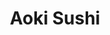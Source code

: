 ---
layout: place
title: "Aoki Sushi"
permalink: /south-carolina/greenville/aoki-sushi.html
stateAbbr: SC
stateName: South Carolina
cityName: Greenville
place_id: ChIJJRC24k4pWIgRJN4LoKxbC90
photos:
  - name: >-
      places/ChIJJRC24k4pWIgRJN4LoKxbC90/photos/AeeoHcID_cTVXpJUksdLOevnjnotoOGVIur_caRohnCk00kUjXAJJ-UjRqVt7wtn_xUc6xzlR1ijUkxS28npjqJHsHrruxWE23PBRijVe_lASXlGCMsiAdqDW8WfFqJO12gfonROIGXTw0AYV0VfhUET-1qLWVnx7YNebf_Stik_q0sY-k5_pO2Eax5DlLUF9M8ZB4YggHGxLgR6U6s2kVpq3pozhLG1RIatRr8INV4ojO5wPRZzdFe_z4_4Cvx39_btdyMo0X8veEgDX8GqxZbPImr5kLsWR5wjQKfSo76ZIpbL0A
    widthPx: 1919
    heightPx: 2398
    authorAttributions:
      - displayName: Aoki Sushi
        uri: https://maps.google.com/maps/contrib/101523180797189556382
        photoUri: >-
          https://lh3.googleusercontent.com/a-/ALV-UjUBVFAnbLxrPlcJHeqU5zZZxDwV8MdGViAFX36Yd2j137_xmhk=s100-p-k-no-mo
    flagContentUri: >-
      https://www.google.com/local/imagery/report/?cb_client=maps_api_places.places_api&image_key=!1e10!2sAF1QipNPwW2fqsEMb85xznXni_nuiKzVui_e6W74RnjS&hl=en-US
    googleMapsUri: >-
      https://www.google.com/maps/place//data=!3m4!1e2!3m2!1sAF1QipNPwW2fqsEMb85xznXni_nuiKzVui_e6W74RnjS!2e10!4m2!3m1!1s0x8858294ee2b61025:0xdd0b5baca00bde24
  - name: >-
      places/ChIJJRC24k4pWIgRJN4LoKxbC90/photos/AeeoHcJ64_aSYvXVp8C_SOm6kzSg9QeEyaYpgWf0AMWw7zyJsXVr7h3c5GR2FjRQbTR2C7XL1Aoo5nP-WpzAZbwzxifRIGIUpi8acDuIbWojGP7O46vmLY37oiapM4bg9rD0VFSDU0zotbegHJDz-uDTcJPpFALaJSfuHc82InV_bJMG80D_3qCHCOIbyYJGqziCnu75swAUvgd2c9_aIq9NN_gi3SUd1xr0TtwTmYHkFn_BabNCWQhrXppdl0PJuBDvJc36cZFSw5LULFNaEcKbdbVKZVViiMCZK0otY2ltmwityw
    widthPx: 4272
    heightPx: 2848
    authorAttributions:
      - displayName: Aoki Sushi
        uri: https://maps.google.com/maps/contrib/101523180797189556382
        photoUri: >-
          https://lh3.googleusercontent.com/a-/ALV-UjUBVFAnbLxrPlcJHeqU5zZZxDwV8MdGViAFX36Yd2j137_xmhk=s100-p-k-no-mo
    flagContentUri: >-
      https://www.google.com/local/imagery/report/?cb_client=maps_api_places.places_api&image_key=!1e10!2sAF1QipNZtifcVyAYl0jq8MrIfsMnL84WkfNLPJBORw2X&hl=en-US
    googleMapsUri: >-
      https://www.google.com/maps/place//data=!3m4!1e2!3m2!1sAF1QipNZtifcVyAYl0jq8MrIfsMnL84WkfNLPJBORw2X!2e10!4m2!3m1!1s0x8858294ee2b61025:0xdd0b5baca00bde24
  - name: >-
      places/ChIJJRC24k4pWIgRJN4LoKxbC90/photos/AeeoHcIQ4_65LdEuhIiiAQfH_OBGx5nPBoP6G2zikdQB1F19K-jCvI-ZhcVgMpfUJQpyJ9Ve4ENogBm47EabRn4gtAJ6voQWZ3SPRaK1IO0EaKm59S9JjGNIIs_zH0_2DcK5Hjpjs7yD3Vp4jnxe_ayYs9VllVuS4sSU06O6BxjYDqPxmbPjGqb0tSq6gLpK4aNIFRDUA0KSC5xAozg-RCsXLpHPN5WcBOO3iByyemegjDes9kPT_j78jdM01ixUaed4pkXBg-FbDZnVE2bABZjpEcYo8FiY3jTB9O3c8GjHEcUHPlik6veBMWmD39PLHRIUP49kwtpeGxVG3_9rJL6J_yB6D-pUKHrOnD6f8RHdzdHhhgXv1mKfbhHKuFKvTFP6fVDqwGmohTGPPSajv-nmCI8HXZ1Tf_Ia66fbURzGCpU
    widthPx: 3024
    heightPx: 4032
    authorAttributions:
      - displayName: Reliable Upstate
        uri: https://maps.google.com/maps/contrib/108914949657434494376
        photoUri: >-
          https://lh3.googleusercontent.com/a/ACg8ocI3sMJWNsG_cPqjwkB-zC5vayYy7VXwgTn_CZDvwkMZfTqzvQ=s100-p-k-no-mo
    flagContentUri: >-
      https://www.google.com/local/imagery/report/?cb_client=maps_api_places.places_api&image_key=!1e10!2sCIHM0ogKEICAgMDAsYuAMw&hl=en-US
    googleMapsUri: >-
      https://www.google.com/maps/place//data=!3m4!1e2!3m2!1sCIHM0ogKEICAgMDAsYuAMw!2e10!4m2!3m1!1s0x8858294ee2b61025:0xdd0b5baca00bde24
  - name: >-
      places/ChIJJRC24k4pWIgRJN4LoKxbC90/photos/AeeoHcL3IoLC6XM6dv861bfzLcSvHpiH8ibSDjbiORIJXLvgjskdbaigETJmTJ6pB15p6vnMFqJkeuExlVqbaumdyjyMhNQ6mFK1f8uUfgWWM3AWLYlYVSqkyVbek192p1VAVM-B04mFDyCP_RdfxLGlKYORP77fY44zlP_0bEKwxkkY2AN_rFMqb8uXxbkS6whzxE0s8pHWuJ92Ui3iTVEG-LFJbY3Xo57N5VKVRvTWrzLXbvfSPO3aK6MyqHGGOIjB5vCxxEd7lBJsPsaFAvKhZ-qchR2is7rDrMbkSK3uvRZG1HuZ7uNELwDuirwlLm1gtgAto0vIQoJ15-SQlbttU1LNl5W2ayzlQp2F9gTIO6JmWpifbLKbBh8-AXcgJRKAN1fZJroCrqMyEhopFudifAgqs18nMJIvPVOuixn6i7BOa5I
    widthPx: 3024
    heightPx: 4032
    authorAttributions:
      - displayName: Reliable Upstate
        uri: https://maps.google.com/maps/contrib/108914949657434494376
        photoUri: >-
          https://lh3.googleusercontent.com/a/ACg8ocI3sMJWNsG_cPqjwkB-zC5vayYy7VXwgTn_CZDvwkMZfTqzvQ=s100-p-k-no-mo
    flagContentUri: >-
      https://www.google.com/local/imagery/report/?cb_client=maps_api_places.places_api&image_key=!1e10!2sCIHM0ogKEICAgMDAsen82QE&hl=en-US
    googleMapsUri: >-
      https://www.google.com/maps/place//data=!3m4!1e2!3m2!1sCIHM0ogKEICAgMDAsen82QE!2e10!4m2!3m1!1s0x8858294ee2b61025:0xdd0b5baca00bde24
  - name: >-
      places/ChIJJRC24k4pWIgRJN4LoKxbC90/photos/AeeoHcJS-SzrdXIwUuRk3WswSEIa3fwrdz-eVZVA3RjUlTfetOnLps3Ial_SYFdSoWPEYSvYj6Es4tRc0NZKHifpVXTjwU9qsbSOUx9UZoHkMadOQlTx2lQCmhYg2470VG9rEPmvRh2IFeqAzrg1gKs4UP5-cIDQmLKEgsvpOY1ZtKqMcRSXCCBYVEwVUDtXC73iw9xU_UIGj51Q0k3tgMAwpftqf54TU0ByoZ-D1SACQy4RWrzwjchnjyrZBrdS6ZKC0x8xZD9eC5dy9f3u0dCMu4z3ChhOr9OBOP1byfSk4a1mjTQmS3W9i7qZF_VUoUegWmyo_BLJgdQYwxpujHD-GLv81i_LCQq3Pdxl33kLqSO-QXDUb1r-SNS90boajDv3AWxVxCuz76L0D6wPZVQwl7_jKX4NKR4l6DsbgeftoCYsRw
    widthPx: 1284
    heightPx: 1417
    authorAttributions:
      - displayName: Katelyn c
        uri: https://maps.google.com/maps/contrib/113563996453942943103
        photoUri: >-
          https://lh3.googleusercontent.com/a/ACg8ocLHw2CaKYqeXgm1WdiiJKj0AuXgt2OJr6s7Pesb26jG-BAwKxg=s100-p-k-no-mo
    flagContentUri: >-
      https://www.google.com/local/imagery/report/?cb_client=maps_api_places.places_api&image_key=!1e10!2sCIHM0ogKEICAgICvveGSLw&hl=en-US
    googleMapsUri: >-
      https://www.google.com/maps/place//data=!3m4!1e2!3m2!1sCIHM0ogKEICAgICvveGSLw!2e10!4m2!3m1!1s0x8858294ee2b61025:0xdd0b5baca00bde24
  - name: >-
      places/ChIJJRC24k4pWIgRJN4LoKxbC90/photos/AeeoHcJboXq3OqC8XBv6senVurKsQImtwJ1oo_wCTZyO6yEarsDahfunqfO1gJ1Od63yNJFDCPPhV7y7ErC4oSgsBx9QrwbggG1pD5uxnXUH7Q0hYUTCcoYxbYvcUGDmlf78E0UDwp3osN73oq5Dk5R78EvPVnlhZ7Za3BBxAFB3ukq8maOuBDwGD-2wsV_dfvPh-nbGPVe3pwIr84OIDdLmRIAfV4ngUsLYS6YyR7oFuxwXxACAfeFXb0YA4u-1x96mraJ06FmLElnuU64c6aGknxj_e0AxorGLz1SMvgKZNFYm5HelhJJncRBNwa851xqaJolBEuYDY_QYGT7d2j0ctojmeAJog9wP-tVj_NoWTInk51pZm0JAyW4e8E-oD7bS6ygU3UC7P9CK9wldA2J-cI0JNdn-e1-tCaNgtZt2rOCUN8cS
    widthPx: 1816
    heightPx: 4032
    authorAttributions:
      - displayName: Diana Krutzig
        uri: https://maps.google.com/maps/contrib/100225271390449733976
        photoUri: >-
          https://lh3.googleusercontent.com/a-/ALV-UjX8JToCZdsgz6OBVhkSCRVHbZ8jPhGlAov0TvOOUhZ3nY2_mEUtEw=s100-p-k-no-mo
    flagContentUri: >-
      https://www.google.com/local/imagery/report/?cb_client=maps_api_places.places_api&image_key=!1e10!2sCIHM0ogKEICAgIDu5OaxtQE&hl=en-US
    googleMapsUri: >-
      https://www.google.com/maps/place//data=!3m4!1e2!3m2!1sCIHM0ogKEICAgIDu5OaxtQE!2e10!4m2!3m1!1s0x8858294ee2b61025:0xdd0b5baca00bde24
  - name: >-
      places/ChIJJRC24k4pWIgRJN4LoKxbC90/photos/AeeoHcL4QmIYInR6gjBlOl8tck5ff5vgEoAJC3PdwjUxG_OFW8lp6Q564Q1udDIPy9ST3YpQrKvPyFKJ8psgl12ilfAHM-YR0KKpE9CChe9gWyMuJpj2vsjNlGT0ZlD7KkBOR_rvsiwn4I6zm-ka_1N593kPb2ZB-FtTwh9hFZ2rJFuxFo9pTxTa5oAcedGCvHm7BrSf5gdeZcO7Azxdqvvk8QioBiDXxmVOCKL_UeYv8wXL11TNOPlrM2084g5AMQjx8L-etm55vkqvLBFkJOZP5PwTCHm-Iud8ZjRY5O8rYeTvGc6LCpr2JB_eD6ZbHl57LOWdghniAL601QAIEZb3e5xRpL_EpBhtksGcL_N5xt7YVQA_LFewt_188w2qE3amnYtUY9pxID79uB043KMHGvNp1wcf_gzpsi353lbGMecKrg
    widthPx: 4000
    heightPx: 3000
    authorAttributions:
      - displayName: Jim C
        uri: https://maps.google.com/maps/contrib/110812212279238151348
        photoUri: >-
          https://lh3.googleusercontent.com/a/ACg8ocKNfLvC91q02uzUYYiL2Qg7-mOLYLQGqrCeVXXfZCbXAC1wIA=s100-p-k-no-mo
    flagContentUri: >-
      https://www.google.com/local/imagery/report/?cb_client=maps_api_places.places_api&image_key=!1e10!2sCIHM0ogKEICAgIDRnNiBUQ&hl=en-US
    googleMapsUri: >-
      https://www.google.com/maps/place//data=!3m4!1e2!3m2!1sCIHM0ogKEICAgIDRnNiBUQ!2e10!4m2!3m1!1s0x8858294ee2b61025:0xdd0b5baca00bde24
  - name: >-
      places/ChIJJRC24k4pWIgRJN4LoKxbC90/photos/AeeoHcKaElsBPMAYjzrXhmaLiPZY9OgA8s0UtPMiHHIQWG-wTt0c4HIJxrQiDwYezMpb5XJmSuk1pt-hQ87uXz9d39rBfjYlHs5-GFbZ279lNdvgcGYScrI31TiMtofnuRlwdFL5kuWcSAappwP7jNOUwRuF4BX_2cdmkNxFyYrgmuz4aVm5YxrqQ5iJplidohDvu0Lg-yDHRVbCu-PxFzd1q1tk23hfXNfgKF2JVRsBd_Ztfq7NlWwCu69CnRTZmbMmE9jghsMtp7P4Q4qkBMYX1CUbLrMnS3tQJt1ZNIv_AvRFm__v7fwtGOLmpBPLMcFNhRcRortuKmCaFheIQkrs9ZwiOEs6cf5VBEwI9bAgxuhbrLMIaKNQPrQ1JASfrHhCLpAfuUa-BStQ5DBr-vSzUOHR4b7dDvvxX4pJKdaE8SS-OSs
    widthPx: 3024
    heightPx: 4032
    authorAttributions:
      - displayName: Katelyn c
        uri: https://maps.google.com/maps/contrib/113563996453942943103
        photoUri: >-
          https://lh3.googleusercontent.com/a/ACg8ocLHw2CaKYqeXgm1WdiiJKj0AuXgt2OJr6s7Pesb26jG-BAwKxg=s100-p-k-no-mo
    flagContentUri: >-
      https://www.google.com/local/imagery/report/?cb_client=maps_api_places.places_api&image_key=!1e10!2sCIHM0ogKEICAgICvveGSzwE&hl=en-US
    googleMapsUri: >-
      https://www.google.com/maps/place//data=!3m4!1e2!3m2!1sCIHM0ogKEICAgICvveGSzwE!2e10!4m2!3m1!1s0x8858294ee2b61025:0xdd0b5baca00bde24
  - name: >-
      places/ChIJJRC24k4pWIgRJN4LoKxbC90/photos/AeeoHcKuuarXiL5tvqWezWGWyl8VZPibrblIWZWVKu_VOFCMxbU2lX1soqZ-thmFTbdoeMEqkzXNzj1eDkH-AY80ht00aaU8VV5bcZ0a5IxLbjGtgmt_RU3OI7p-bhY4KJ6icdKSsSzIrevT0o4SUyKTo_Okgzt1JFl58yVMZW5X7jFn59kZ087yqMenWvPtaLwjDNe9n18NR3QEm2ylrvanSKJMqv6U3XEsmUcXT-YkX742kBUy76mFP0jJ3FCE34G63Ap3rXwChOI9_0AFwROnHJI-C3_RXbXAtvGsDbEuVBGcbQx8Qe32OZz11mS3PDAPK4LwAL4yq2TKhraBZ8321O8OEXzbSMlStuw8LRU9TalHXT1rIrQQOaNLXhTFL1btBvv6_ovtLDPa5GF4HLnRe1jb444SLYCABWTqpCpzRQ
    widthPx: 3526
    heightPx: 2508
    authorAttributions:
      - displayName: robin st john
        uri: https://maps.google.com/maps/contrib/107406821268880791333
        photoUri: >-
          https://lh3.googleusercontent.com/a-/ALV-UjWDFBDxen-VAceCfQAEGuE-k0u3OijypAIapqR077fl1eysRQRCCg=s100-p-k-no-mo
    flagContentUri: >-
      https://www.google.com/local/imagery/report/?cb_client=maps_api_places.places_api&image_key=!1e10!2sCIHM0ogKEICAgICkweKrGg&hl=en-US
    googleMapsUri: >-
      https://www.google.com/maps/place//data=!3m4!1e2!3m2!1sCIHM0ogKEICAgICkweKrGg!2e10!4m2!3m1!1s0x8858294ee2b61025:0xdd0b5baca00bde24
  - name: >-
      places/ChIJJRC24k4pWIgRJN4LoKxbC90/photos/AeeoHcKxeDTeesRCfGt_xcFdbu1fPPhXDIeXLASSYlEIpkPKpGjjiG1VCB0XWKZflL82lshbCcDF4OiPW-ThxVTXT1OEr4uXSpLTT16myCdh7PZOWbLeLWL4aztJNlLPXHYAaBg8GGKzmM-E01jI89p5oqQ-fJwLktRbnYoiHlOMfmdrTxOQrW_-oRTbZDl9al6NtpZWBRc8_IpDUiuIfvzUsyhRI4rqurR4pgNtAouYbOpadAbGnTPRctus3boHronwjG5izU1p8biul6xnnlv1bDhxX2iLeXQNLjbBMn0tC1X32dA6V8V6-xHjbAWh92uXBpQRFuXCa0ekjo6qSzH_EqptSc_H3N7bqg44q6MHE87RUMaNVVKOKmn8vMbBeD8G3-qWU-SsASuylb_u6pnfgA560MbnV0tqQgbMuUj0YPgaiQ
    widthPx: 4032
    heightPx: 3024
    authorAttributions:
      - displayName: Jordan Kothe
        uri: https://maps.google.com/maps/contrib/111207555948628725298
        photoUri: >-
          https://lh3.googleusercontent.com/a-/ALV-UjXqfx1KktFoBKRiL46ZMtynDrV_LdMg-bU5lzzyAJBZ5xyeRiXMuw=s100-p-k-no-mo
    flagContentUri: >-
      https://www.google.com/local/imagery/report/?cb_client=maps_api_places.places_api&image_key=!1e10!2sCIHM0ogKEICAgICKv4mnLg&hl=en-US
    googleMapsUri: >-
      https://www.google.com/maps/place//data=!3m4!1e2!3m2!1sCIHM0ogKEICAgICKv4mnLg!2e10!4m2!3m1!1s0x8858294ee2b61025:0xdd0b5baca00bde24
address: 1779 Woodruff Rd B, Greenville, SC 29607, USA
street: 1779 Woodruff Rd B
city: Greenville
state: SC
zip: '29607'
country: USA
neighborhood: null
latitude: '34.820005'
longitude: '-82.270745'
accessibility_options:
  wheelchairAccessibleParking: true
  wheelchairAccessibleEntrance: true
  wheelchairAccessibleRestroom: true
  wheelchairAccessibleSeating: true
business_status: OPERATIONAL
name: Aoki Sushi
google_maps_links:
  directionsUri: >-
    https://www.google.com/maps/dir//''/data=!4m7!4m6!1m1!4e2!1m2!1m1!1s0x8858294ee2b61025:0xdd0b5baca00bde24!3e0
  placeUri: https://maps.google.com/?cid=15927925304103525924
  writeAReviewUri: >-
    https://www.google.com/maps/place//data=!4m3!3m2!1s0x8858294ee2b61025:0xdd0b5baca00bde24!12e1
  reviewsUri: >-
    https://www.google.com/maps/place//data=!4m4!3m3!1s0x8858294ee2b61025:0xdd0b5baca00bde24!9m1!1b1
  photosUri: >-
    https://www.google.com/maps/place//data=!4m3!3m2!1s0x8858294ee2b61025:0xdd0b5baca00bde24!10e5
primary_type: Sushi Restaurant
opening_hours:
  regular: null
  current: null
secondary_opening_hours:
  regular:
    weekdayDescriptions: null
    type: null
  current:
    weekdayDescriptions: null
    type: null
phone: (864) 568-9449
price_level: PRICE_LEVEL_MODERATE
price_range: $10 &ndash; $20
rating: '4.5'
rating_count: 324
website: http://aokigreenville.com/
description: null
reviews:
  - name: >-
      places/ChIJJRC24k4pWIgRJN4LoKxbC90/reviews/ChdDSUhNMG9nS0VJQ0FnSURYeHVUNDJRRRAB
    relativePublishTimeDescription: 5 months ago
    rating: 5
    text:
      text: >-
        Have come here on several occasions and enjoy myself every time! The
        rolls here are amazing. I especially love their spider roll! To those
        who love sushi, please try out here. You seriously won't be
        disappointed!
      languageCode: en
    originalText:
      text: >-
        Have come here on several occasions and enjoy myself every time! The
        rolls here are amazing. I especially love their spider roll! To those
        who love sushi, please try out here. You seriously won't be
        disappointed!
      languageCode: en
    authorAttribution:
      displayName: Callie cat
      uri: https://www.google.com/maps/contrib/109190206467001928124/reviews
      photoUri: >-
        https://lh3.googleusercontent.com/a-/ALV-UjVdg2F8VbLQFycV75MnNLm_PJeHQrcE1elIz25E2K0NIe9ZyQQT=s128-c0x00000000-cc-rp-mo-ba4
    publishTime: '2024-10-26T16:43:22.326316Z'
    flagContentUri: >-
      https://www.google.com/local/review/rap/report?postId=ChdDSUhNMG9nS0VJQ0FnSURYeHVUNDJRRRAB&d=17924085&t=1
    googleMapsUri: >-
      https://www.google.com/maps/reviews/data=!4m6!14m5!1m4!2m3!1sChdDSUhNMG9nS0VJQ0FnSURYeHVUNDJRRRAB!2m1!1s0x8858294ee2b61025:0xdd0b5baca00bde24
  - name: >-
      places/ChIJJRC24k4pWIgRJN4LoKxbC90/reviews/ChZDSUhNMG9nS0VJQ0FnSUNfbG91TkpREAE
    relativePublishTimeDescription: 2 months ago
    rating: 5
    text:
      text: >-
        Walking in it’s clear that they do most of their business as a take out
        spot but don’t sleep on the excellent service. I came in with a friend
        for a late lunch on NYE afternoon. The server guided us through the menu
        with good choices. I like how they have both sake and soju since this is
        a Korean/Japanese spot. We had soup, a couple of apps, and a few rolls.
        It was all very satisfying although I wish they served some kimchi or
        pickled radish and fresh chopped onion to go with our meals. I will
        definitely be back when I’m next in town.
      languageCode: en
    originalText:
      text: >-
        Walking in it’s clear that they do most of their business as a take out
        spot but don’t sleep on the excellent service. I came in with a friend
        for a late lunch on NYE afternoon. The server guided us through the menu
        with good choices. I like how they have both sake and soju since this is
        a Korean/Japanese spot. We had soup, a couple of apps, and a few rolls.
        It was all very satisfying although I wish they served some kimchi or
        pickled radish and fresh chopped onion to go with our meals. I will
        definitely be back when I’m next in town.
      languageCode: en
    authorAttribution:
      displayName: Julia Helton
      uri: https://www.google.com/maps/contrib/112138123334273263332/reviews
      photoUri: >-
        https://lh3.googleusercontent.com/a-/ALV-UjU5KSmWSAZy3vXvWwrgSGR6Um6PGOASJzLrrJbxXtXocpKACfWpjw=s128-c0x00000000-cc-rp-mo-ba4
    publishTime: '2025-01-15T22:36:26.422557Z'
    flagContentUri: >-
      https://www.google.com/local/review/rap/report?postId=ChZDSUhNMG9nS0VJQ0FnSUNfbG91TkpREAE&d=17924085&t=1
    googleMapsUri: >-
      https://www.google.com/maps/reviews/data=!4m6!14m5!1m4!2m3!1sChZDSUhNMG9nS0VJQ0FnSUNfbG91TkpREAE!2m1!1s0x8858294ee2b61025:0xdd0b5baca00bde24
  - name: >-
      places/ChIJJRC24k4pWIgRJN4LoKxbC90/reviews/ChZDSUhNMG9nS0VJQ0FnTUNBOFBuOWF3EAE
    relativePublishTimeDescription: 2 months ago
    rating: 1
    text:
      text: >-
        Came here on my lunch break I noticed this place is always empty and I
        see why. (Don’t let them fool you with the lie this IS from their
        restaurant and they DO use pink ginger) The workers took forever just to
        acknowledge me. Almost turned right around due to the dirty looks. Not
        sure how they are in business with only 5 tables must be a money
        laundering front cause let me tell you about the food. I waited about 45
        mins for my take out order that they charge an arm and leg for. (I was
        the only customer in there) Once I opened my box I was baffled I
        couldn’t judge on just looks so I had to at least try it. I’ll forever
        regret it. Not only was the sushi cold and rubbery it was terrible and
        tasted like Pennies. I’ve had better sushi from Walmart for a reasonable
        price. Had a terrible stomach bug that night. There are tons of sushi
        places in Greenville that have great service and also sell real sushi.
        Not sure what that was that I ate. Beware of this place ⚠️☣️
      languageCode: en
    originalText:
      text: >-
        Came here on my lunch break I noticed this place is always empty and I
        see why. (Don’t let them fool you with the lie this IS from their
        restaurant and they DO use pink ginger) The workers took forever just to
        acknowledge me. Almost turned right around due to the dirty looks. Not
        sure how they are in business with only 5 tables must be a money
        laundering front cause let me tell you about the food. I waited about 45
        mins for my take out order that they charge an arm and leg for. (I was
        the only customer in there) Once I opened my box I was baffled I
        couldn’t judge on just looks so I had to at least try it. I’ll forever
        regret it. Not only was the sushi cold and rubbery it was terrible and
        tasted like Pennies. I’ve had better sushi from Walmart for a reasonable
        price. Had a terrible stomach bug that night. There are tons of sushi
        places in Greenville that have great service and also sell real sushi.
        Not sure what that was that I ate. Beware of this place ⚠️☣️
      languageCode: en
    authorAttribution:
      displayName: Ashton
      uri: https://www.google.com/maps/contrib/114590845465980244736/reviews
      photoUri: >-
        https://lh3.googleusercontent.com/a/ACg8ocJ1lD84hF7EPf5ZWdy5mhia0sqJpxhIlYa1llqJZ-x0CfscCg=s128-c0x00000000-cc-rp-mo
    publishTime: '2025-01-29T16:52:30.131468Z'
    flagContentUri: >-
      https://www.google.com/local/review/rap/report?postId=ChZDSUhNMG9nS0VJQ0FnTUNBOFBuOWF3EAE&d=17924085&t=1
    googleMapsUri: >-
      https://www.google.com/maps/reviews/data=!4m6!14m5!1m4!2m3!1sChZDSUhNMG9nS0VJQ0FnTUNBOFBuOWF3EAE!2m1!1s0x8858294ee2b61025:0xdd0b5baca00bde24
  - name: >-
      places/ChIJJRC24k4pWIgRJN4LoKxbC90/reviews/ChdDSUhNMG9nS0VJQ0FnSUNIanNfV2dBRRAB
    relativePublishTimeDescription: 7 months ago
    rating: 5
    text:
      text: >-
        Great food and prices. Really appreciated that they were open until 10pm
        on a week night. They include gratuity as some other reviews mention but
        the service is excellent. Will definitely go again.
      languageCode: en
    originalText:
      text: >-
        Great food and prices. Really appreciated that they were open until 10pm
        on a week night. They include gratuity as some other reviews mention but
        the service is excellent. Will definitely go again.
      languageCode: en
    authorAttribution:
      displayName: Kurt
      uri: https://www.google.com/maps/contrib/113105353164804767129/reviews
      photoUri: >-
        https://lh3.googleusercontent.com/a-/ALV-UjVoWsrCbQmPQHtlKkIkGQepuOdTuIXhxusBVPIqARBl6u-AW_cGHw=s128-c0x00000000-cc-rp-mo-ba3
    publishTime: '2024-09-05T01:44:08.952035Z'
    flagContentUri: >-
      https://www.google.com/local/review/rap/report?postId=ChdDSUhNMG9nS0VJQ0FnSUNIanNfV2dBRRAB&d=17924085&t=1
    googleMapsUri: >-
      https://www.google.com/maps/reviews/data=!4m6!14m5!1m4!2m3!1sChdDSUhNMG9nS0VJQ0FnSUNIanNfV2dBRRAB!2m1!1s0x8858294ee2b61025:0xdd0b5baca00bde24
  - name: >-
      places/ChIJJRC24k4pWIgRJN4LoKxbC90/reviews/ChdDSUhNMG9nS0VJQ0FnTUNJOHF6Zi1RRRAB
    relativePublishTimeDescription: a week ago
    rating: 4
    text:
      text: >-
        Clean, market prices, and pretty good sushi. I walked in for a lunch
        order to go and was immediately greeted and helped. It’s sushi, so it’s
        going to be a wait while it’s prepared. The end result was pretty good.
        I recommend the Aoki roll.
      languageCode: en
    originalText:
      text: >-
        Clean, market prices, and pretty good sushi. I walked in for a lunch
        order to go and was immediately greeted and helped. It’s sushi, so it’s
        going to be a wait while it’s prepared. The end result was pretty good.
        I recommend the Aoki roll.
      languageCode: en
    authorAttribution:
      displayName: Jason Simmons
      uri: https://www.google.com/maps/contrib/115153932545049901363/reviews
      photoUri: >-
        https://lh3.googleusercontent.com/a-/ALV-UjVXN_uOV8UTOl5faDqlbD6h82DECGLQ9nnT5G45Ku-WoVOpq42M=s128-c0x00000000-cc-rp-mo-ba2
    publishTime: '2025-03-31T22:16:51.607984Z'
    flagContentUri: >-
      https://www.google.com/local/review/rap/report?postId=ChdDSUhNMG9nS0VJQ0FnTUNJOHF6Zi1RRRAB&d=17924085&t=1
    googleMapsUri: >-
      https://www.google.com/maps/reviews/data=!4m6!14m5!1m4!2m3!1sChdDSUhNMG9nS0VJQ0FnTUNJOHF6Zi1RRRAB!2m1!1s0x8858294ee2b61025:0xdd0b5baca00bde24
parking_options:
  freeParkingLot: true
  freeStreetParking: true
  valetParking: false
payment_options:
  acceptsCreditCards: true
  acceptsDebitCards: true
  acceptsCashOnly: false
  acceptsNfc: true
allow_dogs: null
curbside_pickup: false
delivery: true
dine_in: true
good_for_children: true
good_for_groups: null
good_for_sports: false
live_music: false
menu_for_children: false
outdoor_seating: true
reservable: false
restroom: true
serves_beer: true
serves_breakfast: true
serves_brunch: true
serves_cocktails: null
serves_coffee: false
serves_dinner: true
serves_dessert: true
serves_lunch: true
serves_vegetarian_food: true
serves_wine: true
takeout: true

---